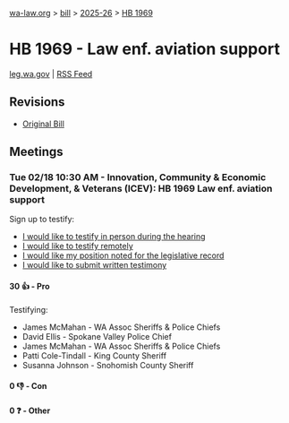 [wa-law.org](/) > [bill](/bill/) > [2025-26](/bill/2025-26/) > [HB 1969](/bill/2025-26/hb/1969/)

# HB 1969 - Law enf. aviation support
[leg.wa.gov](https://app.leg.wa.gov/billsummary?BillNumber=1969&Year=2025&Initiative=false) | [RSS Feed](./rss.xml)

## Revisions
* [Original Bill](1/)

## Meetings
### Tue 02/18 10:30 AM - Innovation, Community & Economic Development, & Veterans (ICEV): HB 1969 Law enf. aviation support
Sign up to testify:
* [I would like to testify in person during the hearing](https://app.leg.wa.gov/csi/Testifier/Add?chamber=House&mId=32862&aId=164507&caId=25988&tId=1)
* [I would like to testify remotely](https://app.leg.wa.gov/csi/Testifier/Add?chamber=House&mId=32862&aId=164507&caId=25988&tId=2)
* [I would like my position noted for the legislative record](https://app.leg.wa.gov/csi/Testifier/Add?chamber=House&mId=32862&aId=164507&caId=25988&tId=3)
* [I would like to submit written testimony](https://app.leg.wa.gov/csi/Testifier/Add?chamber=House&mId=32862&aId=164507&caId=25988&tId=4)

#### 30 👍 - Pro
Testifying:
* James McMahan - WA Assoc Sheriffs & Police Chiefs
* David Ellis - Spokane Valley Police Chief
* James McMahan - WA Assoc Sheriffs & Police Chiefs
* Patti Cole-Tindall - King County Sheriff
* Susanna Johnson - Snohomish County Sheriff

#### 0 👎 - Con

#### 0 ❓ - Other
